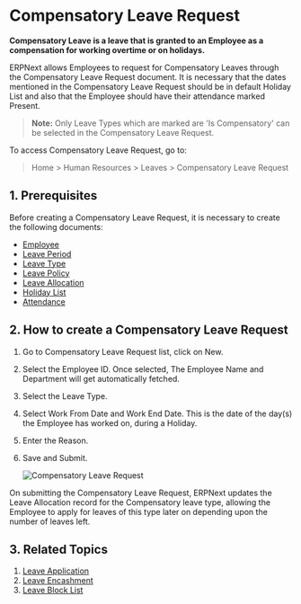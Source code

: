 <!-- add-breadcrumbs -->
# Compensatory Leave Request


**Compensatory Leave is a leave that is granted to an Employee as a compensation for working overtime or on holidays.**

 ERPNext allows Employees to request for Compensatory Leaves through the Compensatory Leave Request document. It is necessary that the dates mentioned in the Compensatory Leave Request should be in default Holiday List and also that the Employee should have their attendance marked Present. 
 
 > **Note:** Only Leave Types which are marked are 'Is Compensatory' can be selected in the Compensatory Leave Request.

To access Compensatory Leave Request, go to:

> Home > Human Resources > Leaves > Compensatory Leave Request 


## 1. Prerequisites

Before creating a Compensatory Leave Request, it is necessary to create the following documents:

* [Employee](/docs/user/manual/en/human-resources/employee)
* [Leave Period](/docs/user/manual/en/human-resources/leave-period)
* [Leave Type](/docs/user/manual/en/human-resources/leave-type)
* [Leave Policy](/docs/user/manual/en/human-resources/leave-policy)
* [Leave Allocation](/docs/user/manual/en/human-resources/leave-allocation)
* [Holiday List](/docs/user/manual/en/human-resources/holiday-list)
* [Attendance](/docs/user/manual/en/human-resources/attendance)


## 2. How to create a Compensatory Leave Request

1. Go to Compensatory Leave Request list, click on New.
1. Select the Employee ID. Once selected, The Employee Name and Department will get automatically fetched.
1. Select the Leave Type.
1. Select Work From Date and Work End Date. This is the date of the day(s) the Employee has worked on, during a Holiday.
1. Enter the Reason.
1. Save and Submit.

	<img class="screenshot" alt="Compensatory Leave Request"
	src="{{docs_base_url}}/assets/img/human-resources/compensatory-leave.png">



On submitting the Compensatory Leave Request, ERPNext updates the Leave Allocation record for the Compensatory leave type, allowing the Employee to apply for leaves of this type later on depending upon the number of leaves left.


## 3. Related Topics

1. [Leave Application](/docs/user/manual/en/human-resources/leave-application)
1. [Leave Encashment](/docs/user/manual/en/human-resources/leave-encashment)
1. [Leave Block List](/docs/user/manual/en/human-resources/leave-block-list)

